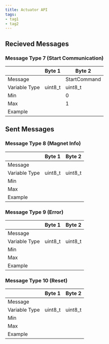 ```yaml
---
title: Actuator API
tags:
- tag1
- tag2
---
```


## Recieved Messages

### Message Type 7 (Start Communication)

|  |  Byte 1     |  Byte 2   |
| -----------| ----------- | ----------- |
|Message|   | StartCommand  |
|Variable Type| uint8_t  | uint8_t  |
|Min|   | 0  |
|Max|   | 1  |
|Example|   |   |

## Sent Messages

### Message Type 8 (Magnet Info)

|  |  Byte 1     |  Byte 2   |
| -----------| ----------- | ----------- |
|Message|   |   |
|Variable Type| uint8_t  | uint8_t  |
|Min|   |   |
|Max|   |   |
|Example|   |   |

### Message Type 9 (Error)

|  |  Byte 1     |  Byte 2   |
| -----------| ----------- | ----------- |
|Message|   |   |
|Variable Type| uint8_t  | uint8_t  |
|Min|   |   |
|Max|   |   |
|Example|   |   |

### Message Type 10 (Reset)

|  |  Byte 1     |  Byte 2   |
| -----------| ----------- | ----------- |
|Message|   |   |
|Variable Type| uint8_t  | uint8_t  |
|Min|   |   |
|Max|   |   |
|Example|   |   |